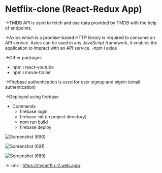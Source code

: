 # Netflix-clone (React-Redux App)

->TMDB API is used to fetch and use data provided by TMDB with the help of endpoints.

->Axios which is a promise-based HTTP library is required to consume an API service. Axios can be used in any JavaScript framework, it enables the application to interact with an API service. 
  -npm i axios

->Other packages 
  - npm i react-youtube
  - npm i movie-trailer
 
->Firebase authentication is used for user signup and signin (email authentication)

->Deployed using firebase
- Commands
  - firebase login
  - firebase init (in project directory)
  - npm run build
  - firebase deploy


![Screenshot (690)](https://github.com/Harmandeep-Kaur123/Netflix-clone/assets/88094348/6df7b00c-5528-44d6-bdd9-bc6f743c7986)

![Screenshot (691)](https://github.com/Harmandeep-Kaur123/Netflix-clone/assets/88094348/d75f904e-9924-4525-b40f-a4a8e9b4fb16)

![Screenshot (689)](https://github.com/Harmandeep-Kaur123/Netflix-clone/assets/88094348/8356cd8b-b71f-4d7c-a90c-048a47347575)

-> Link : https://mynetflix-2.web.app/


